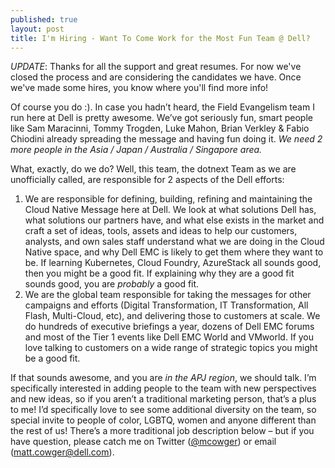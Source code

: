 ```yaml
---
published: true
layout: post
title: I'm Hiring - Want To Come Work for the Most Fun Team @ Dell?
---
```


*UPDATE*: Thanks for all the support and great resumes.  For now we've closed the process and are considering the candidates we have.  Once we've made some hires, you know where you'll find more info!

Of course you do :).
In case you hadn’t heard, the Field Evangelism team I run here at Dell is pretty awesome.  We’ve got seriously fun, smart people like Sam Maracinni, Tommy Trogden, Luke Mahon, Brian Verkley & Fabio Chiodini already spreading the message and having fun doing it.  *We need 2 more people in the Asia / Japan / Australia / Singapore area.*

What, exactly, do we do?  Well, this team, the dotnext Team as we are unofficially called, are responsible for 2 aspects of the Dell efforts:

1.	We are responsible for defining, building, refining and maintaining the Cloud Native Message here at Dell.  We look at what solutions Dell has, what solutions our partners have, and what else exists in the market and craft a set of ideas, tools, assets and ideas to help our customers, analysts, and own sales staff understand what we are doing in the Cloud Native space, and why Dell EMC is likely to get them where they want to be.  If learning Kubernetes, Cloud Foundry, AzureStack all sounds good, then you might be a good fit.  If explaining why they are a good fit sounds good, you are *probably* a good fit.
2.	We are the global team responsible for taking the messages for other campaigns and efforts (Digital Transformation, IT Transformation, All Flash, Multi-Cloud, etc), and delivering those to customers at scale.  We do hundreds of executive briefings a year, dozens of Dell EMC forums and most of the Tier 1 events like Dell EMC World and VMworld.  If you love talking to customers on a wide range of strategic topics you might be a good fit.

If that sounds awesome, and you are *in the APJ region*, we should talk.  I’m specifically interested in adding people to the team with new perspectives and new ideas, so if you aren’t a traditional marketing person, that’s a plus to me!  I’d specifically love to see some additional diversity on the team, so special invite to people of color, LGBTQ, women and anyone different than the rest of us!
There’s a more traditional job description below – but if you have question, please catch me on Twitter ([@mcowger](https://twitter.com/mcowger)) or email ([matt.cowger@dell.com](mailto:matt.cowger@dell.com)).
